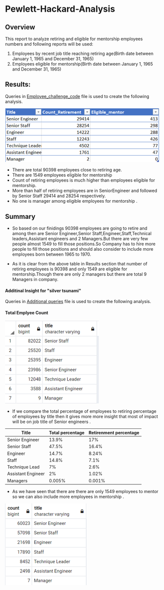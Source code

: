 # Pewlett-Hackard-Analysis

## Overview
This report to analyze  retiring and eligible for mentorship employees numbers and following reports will be used:
1.	Employees by recent job title reaching  retiring age(Birth date between January 1, 1965 and December 31, 1965)
2.	Employees eligible for mentorship(Birth date between January 1, 1965 and December 31, 1965)

## Results:
Queries in 
[Employee_challenge_code](https://github.com/ajinderbains/Pewlett-Hackard-Analysis/blob/master/Queries/Employee_Challenge_code.sql) 
file  is used to create the following analysis.

![chart1](https://github.com/ajinderbains/Pewlett-Hackard-Analysis/blob/master/Resources/retmentorcount.png)

- There are total 90398 employees close to retiring age.
- There are 1549 employees eligible for mentorship
- Count of retiring employees is much higher than employees eligible for mentorship.
- More than half of retiring employees are in  SeniorEngineer and followed by Senior Staff 29414 and 28254 respectively.
- No one is manager among eligible employees for mentorship .

## Summary

- So based on our finidings 90398 employees are going to retire and among then are Senior Engineer,Senior Staff,Engineer,Staff,Technical leaders,Assistant engineers and 2 Managers.But there are very few people almost 1549 to fill those positions.So Company has to hire more people to fill those positions and should also consider to include more employees born between 1965 to 1970.

- As it is clear from the above table in Results section that number of retirirg employees is 90398 and only 1549 are eligible for mentorship.Though there are only 2 managers but there are total 9 Managers in company.

#### Additinal Insight for "silver tsunami"
Queries in 
[Additional queries](https://github.com/ajinderbains/Pewlett-Hackard-Analysis/blob/master/Resources/additionalqueries.sql) 
file  is used to create the following analysis.
  #### Total Emplyee Count
  ![chart2](https://github.com/ajinderbains/Pewlett-Hackard-Analysis/blob/master/Resources/currempco.png)
- If we compare the total percentage of employees to retiring percentage of employees by title then it gives more more insight that most of impact will be on job title of  Senior engineers .

| Title | Total percentage | Retirenment percentage |
| --- | --- | --- |
| Senior Engineer | 13.9% |17% |
| Senior Staff | 47.5%|16.4% |
|  Engineer | 14.7% |8.24% |
| Staff | 14.8% |7.1% |
| Technique Lead | 7% |2.6% |
| Assistant Engineer | 2% |1.02% |
| Managers | 0.005% |0.001% |

- As we have seen that there are there are only 1549 employees to mentor so we can also include more employees in mentorship .

 ![chart3](https://github.com/ajinderbains/Pewlett-Hackard-Analysis/blob/master/Resources/empcount1956to1965.png)
